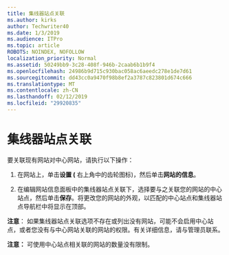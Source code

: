 ```yaml
---
title: 集线器站点关联
ms.author: kirks
author: Techwriter40
ms.date: 1/3/2019
ms.audience: ITPro
ms.topic: article
ROBOTS: NOINDEX, NOFOLLOW
localization_priority: Normal
ms.assetid: 50249bb9-3c28-408f-946b-2caab6b1b9f4
ms.openlocfilehash: 24986b9d715c930bac058ac6aeedc278e1de7d61
ms.sourcegitcommit: dd43cc0a9470f98b8ef2a3787c823801d674c666
ms.translationtype: MT
ms.contentlocale: zh-CN
ms.lasthandoff: 02/12/2019
ms.locfileid: "29920835"
---
```

# <a name="associate-a-hub-site"></a>集线器站点关联

要关联现有网站对中心网站，请执行以下操作：
  
1. 在网站上，单击**设置 (** 右上角中的齿轮图标)，然后单击**网站的信息**。 
    
2. 在编辑网站信息面板中的集线器站点关联下，选择要与之关联您的网站的中心站点，然后单击**保存**。将更改您的网站的外观，以匹配的中心站点和集线器站点导航栏中将显示在顶部。 
    
 **注意**： 如果集线器站点关联选项不存在或列出没有网站，可能不会启用中心站点，或者您没有与中心网站关联的网站的权限。有关详细信息，请与管理员联系。 
  
 **注意：** 可使用中心站点相关联的网站的数量没有限制。 
  

